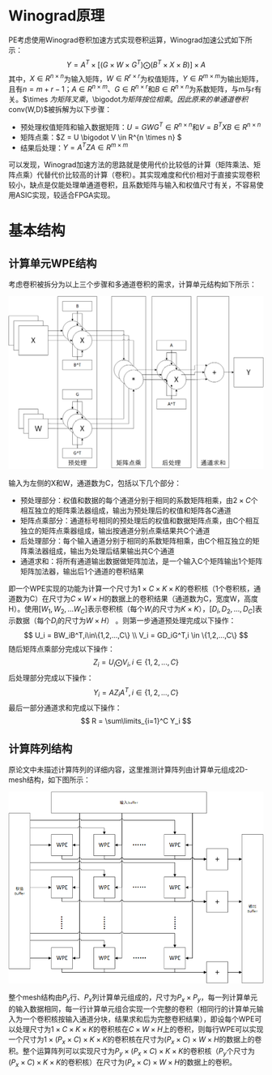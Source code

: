 # Winograd原理

PE考虑使用Winograd卷积加速方式实现卷积运算，Winograd加速公式如下所示：
$$
Y = A^T \times [(G \times W \times G^T)\bigodot(B^T \times X \times B)] \times A
$$
其中，$X \in R^{n \times n}$为输入矩阵，$W \in R^{r \times r}$为权值矩阵，$Y \in R^{m \times m}$为输出矩阵，且有$n = m+r-1$；$A \in R^{n \times m}$、$G \in R^{n \times r}$和$B \in R^{n \times n}$为系数矩阵，与m与r有关。$\times $为矩阵叉乘，$\bigodot$为矩阵按位相乘。因此原来的单通道卷积$conv(W,D)​$被拆解为以下步骤：

- 预处理权值矩阵和输入数据矩阵：$U = GWG^T \in R^{n \times n}$和$V = B^TXB \in R^{n \times n}$
- 矩阵点乘：$Z = U \bigodot V \in R^{n \times n} $
- 结果后处理：$Y = A^TZA \in R^{m \times m}$

可以发现，Winograd加速方法的思路就是使用代价比较低的计算（矩阵乘法、矩阵点乘）代替代价比较高的计算（卷积）。其实现难度和代价相对于直接实现卷积较小，缺点是仅能处理单通道卷积，且系数矩阵与输入和权值尺寸有关，不容易使用ASIC实现，较适合FPGA实现。

# 基本结构

## 计算单元WPE结构

考虑卷积被拆分为以上三个步骤和多通道卷积的需求，计算单元结构如下所示：

![](./Winograd_WPE_structure.png)

输入为左侧的X和W，通道数为C，包括以下几个部分：

- 预处理部分：权值和数据的每个通道分别于相同的系数矩阵相乘，由$2 \times C$个相互独立的矩阵乘法器组成，输出为预处理后的权值和矩阵各C通道
- 矩阵点乘部分：通道标号相同的预处理后的权值和数据矩阵点乘，由C个相互独立的矩阵点乘器组成，输出按通道分别点乘结果共C个通道
- 后处理部分：每个输入通道分别于相同的系数矩阵相乘，由C个相互独立的矩阵乘法器组成，输出为处理后结果输出共C个通道
- 通道求和：将所有通道输出数据做矩阵加法，是一个输入C个矩阵输出1个矩阵矩阵加法器，输出后1个通道的卷积结果

即一个WPE实现的功能为计算一个尺寸为$1 \times C \times K \times K$的卷积核（1个卷积核，通道数为C）在尺寸为$C \times W \times H$的数据上的卷积结果（通道数为C，宽度W，高度H）。使用$[W_1,W_2,...W_C]$表示卷积核（每个$W_i$的尺寸为$K \times K$），$[D_i,D_2,...,D_C]$表示数据（每个$D_i$的尺寸为$W \times H$） 。则第一步通道预处理完成以下操作：
$$
U_i = BW_iB^T,i\in\{1,2,...,C\} \\
V_i = GD_iG^T,i \in \{1,2,...,C\}
$$
随后矩阵点乘部分完成以下操作：
$$
Z_i = U_i \bigodot V_i,i \in \{1,2,...,C\}
$$
后处理部分完成以下操作：
$$
Y_i = AZ_iA^T,i \in \{1,2,...,C\}
$$
最后一部分通道求和完成以下操作：
$$
R = \sum\limits_{i=1}^C Y_i
$$

## 计算阵列结构

原论文中未描述计算阵列的详细内容，这里推测计算阵列由计算单元组成2D-mesh结构，如下图所示：

![](./Winograd_FPGA_WPE_mesh.png)

整个mesh结构由$P_y$行、$P_x$列计算单元组成的，尺寸为$P_x \times P_y$，每一列计算单元的输入数据相同，每一行计算单元组合实现一个完整的卷积（相同行的计算单元输入为一个卷积核按输入通道分块，结果求和后为完整卷积结果），即设每个WPE可以处理尺寸为$1 \times C \times K \times K$的卷积核在$C \times W \times H$上的卷积，则每行WPE可以实现一个尺寸为$1 \times (P_x \times C) \times K \times K$的卷积核在尺寸为$(P_x  \times C)\times W \times H$的数据上的卷积。整个运算阵列可以实现尺寸为$P_y \times (P_x \times C) \times K \times K$的卷积核（$P_y$个尺寸为$(P_x  \times C)\times K \times K$的卷积核）在尺寸为$(P_x  \times C)\times W \times H$的数据上的卷积。